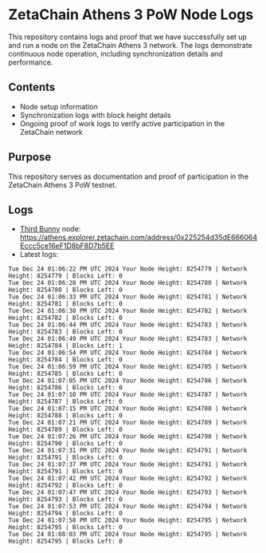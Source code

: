 # ZetaChain Athens 3 PoW Node Logs
This repository contains logs and proof that we have successfully set up and run a node on the ZetaChain Athens 3 network. The logs demonstrate continuous node operation, including synchronization details and performance.

## Contents
- Node setup information
- Synchronization logs with block height details
- Ongoing proof of work logs to verify active participation in the ZetaChain network

## Purpose
This repository serves as documentation and proof of participation in the ZetaChain Athens 3 PoW testnet.

## Logs

- [Third Bunny](https://thirdbunny.xyz/) node: https://athens.explorer.zetachain.com/address/0x225254d35dE666064Eccc5ce16eF1D8bF8D7b5EE
- Latest logs:
```
Tue Dec 24 01:06:22 PM UTC 2024 Your Node Height: 8254779 | Network Height: 8254779 | Blocks Left: 0
Tue Dec 24 01:06:28 PM UTC 2024 Your Node Height: 8254780 | Network Height: 8254780 | Blocks Left: 0
Tue Dec 24 01:06:33 PM UTC 2024 Your Node Height: 8254781 | Network Height: 8254781 | Blocks Left: 0
Tue Dec 24 01:06:38 PM UTC 2024 Your Node Height: 8254782 | Network Height: 8254782 | Blocks Left: 0
Tue Dec 24 01:06:44 PM UTC 2024 Your Node Height: 8254783 | Network Height: 8254783 | Blocks Left: 0
Tue Dec 24 01:06:49 PM UTC 2024 Your Node Height: 8254783 | Network Height: 8254784 | Blocks Left: 1
Tue Dec 24 01:06:54 PM UTC 2024 Your Node Height: 8254784 | Network Height: 8254784 | Blocks Left: 0
Tue Dec 24 01:06:59 PM UTC 2024 Your Node Height: 8254785 | Network Height: 8254785 | Blocks Left: 0
Tue Dec 24 01:07:05 PM UTC 2024 Your Node Height: 8254786 | Network Height: 8254786 | Blocks Left: 0
Tue Dec 24 01:07:10 PM UTC 2024 Your Node Height: 8254787 | Network Height: 8254787 | Blocks Left: 0
Tue Dec 24 01:07:15 PM UTC 2024 Your Node Height: 8254788 | Network Height: 8254788 | Blocks Left: 0
Tue Dec 24 01:07:21 PM UTC 2024 Your Node Height: 8254789 | Network Height: 8254789 | Blocks Left: 0
Tue Dec 24 01:07:26 PM UTC 2024 Your Node Height: 8254790 | Network Height: 8254790 | Blocks Left: 0
Tue Dec 24 01:07:31 PM UTC 2024 Your Node Height: 8254791 | Network Height: 8254791 | Blocks Left: 0
Tue Dec 24 01:07:37 PM UTC 2024 Your Node Height: 8254791 | Network Height: 8254791 | Blocks Left: 0
Tue Dec 24 01:07:42 PM UTC 2024 Your Node Height: 8254792 | Network Height: 8254792 | Blocks Left: 0
Tue Dec 24 01:07:47 PM UTC 2024 Your Node Height: 8254793 | Network Height: 8254793 | Blocks Left: 0
Tue Dec 24 01:07:53 PM UTC 2024 Your Node Height: 8254794 | Network Height: 8254794 | Blocks Left: 0
Tue Dec 24 01:07:58 PM UTC 2024 Your Node Height: 8254795 | Network Height: 8254795 | Blocks Left: 0
Tue Dec 24 01:08:03 PM UTC 2024 Your Node Height: 8254795 | Network Height: 8254795 | Blocks Left: 0
```
